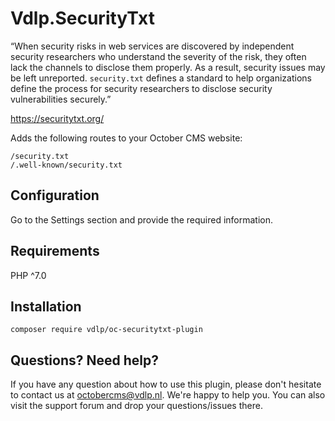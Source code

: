 # Vdlp.SecurityTxt

“When security risks in web services are discovered by independent security researchers who understand the severity of 
the risk, they often lack the channels to disclose them properly. As a result, security issues may be left unreported. 
`security.txt` defines a standard to help organizations define the process for security researchers to disclose security 
vulnerabilities securely.”

https://securitytxt.org/

Adds the following routes to your October CMS website:

```
/security.txt
/.well-known/security.txt
```

## Configuration

Go to the Settings section and provide the required information. 

## Requirements

PHP ^7.0

## Installation

`composer require vdlp/oc-securitytxt-plugin`

## Questions? Need help?

If you have any question about how to use this plugin, please don't hesitate to contact us at octobercms@vdlp.nl. We're happy to help you. You can also visit the support forum and drop your questions/issues there.
